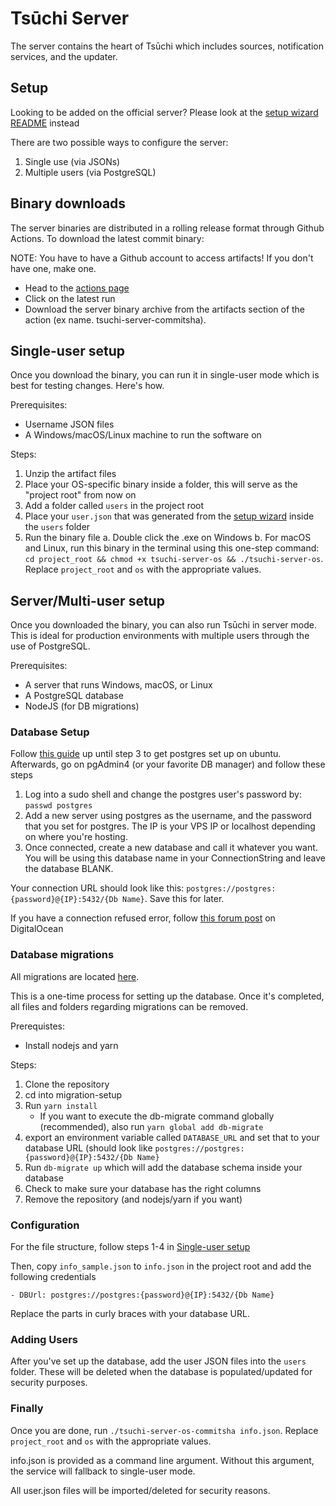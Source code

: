 # Tsūchi Server

The server contains the heart of Tsūchi which includes sources, notification services, and the updater.

## Setup

Looking to be added on the official server? Please look at the [setup wizard README](https://github.com/bdashore3/Tsuchi/tree/default/setup-wizard/README.md) instead

There are two possible ways to configure the server:

1. Single use (via JSONs)
2. Multiple users (via PostgreSQL)

## Binary downloads

The server binaries are distributed in a rolling release format through Github Actions. To download the latest commit binary:

NOTE: You have to have a Github account to access artifacts! If you don't have one, make one.

-   Head to the [actions page](https://github.com/bdashore3/Tsuchi/actions)
-   Click on the latest run
-   Download the server binary archive from the artifacts section of the action (ex name. tsuchi-server-commitsha).

## Single-user setup

Once you download the binary, you can run it in single-user mode which is best for testing changes. Here's how.

Prerequisites:

-   Username JSON files
-   A Windows/macOS/Linux machine to run the software on

Steps:

1. Unzip the artifact files
2. Place your OS-specific binary inside a folder, this will serve as the "project root" from now on
3. Add a folder called `users` in the project root
4. Place your `user.json` that was generated from the [setup wizard](https://github.com/bdashore3/Tsuchi/tree/default/setup-wizard) inside the `users` folder
5. Run the binary file
   a. Double click the .exe on Windows
   b. For macOS and Linux, run this binary in the terminal using this one-step command: `cd project_root && chmod +x tsuchi-server-os && ./tsuchi-server-os`. Replace `project_root` and `os` with the appropriate values.

## Server/Multi-user setup

Once you downloaded the binary, you can also run Tsūchi in server mode. This is ideal for production environments with multiple users through the use of PostgreSQL.

Prerequisites:

-   A server that runs Windows, macOS, or Linux
-   A PostgreSQL database
-   NodeJS (for DB migrations)

### Database Setup

Follow [this guide](https://www.digitalocean.com/community/tutorials/how-to-install-and-use-postgresql-on-ubuntu-20-04) up until step 3 to get postgres set up on ubuntu. Afterwards, go on pgAdmin4 (or your favorite DB manager) and follow these steps

1.  Log into a sudo shell and change the postgres user's password by:
    `passwd postgres`
2.  Add a new server using postgres as the username, and the password that you set for postgres. The IP is your VPS IP or localhost depending on where you're hosting.
3.  Once connected, create a new database and call it whatever you want. You will be using this database name in your ConnectionString and leave the database BLANK.

Your connection URL should look like this: `postgres://postgres:{password}@{IP}:5432/{Db Name}`. Save this for later.

If you have a connection refused error, follow [this forum post](https://www.digitalocean.com/community/questions/remote-connect-to-postgresql-with-pgadmin) on DigitalOcean

### Database migrations

All migrations are located [here](https://github.com/bdashore3/Tsuchi/tree/default/migration-setup).

This is a one-time process for setting up the database. Once it's completed, all files and folders regarding migrations can be removed.

Prerequistes:

-   Install nodejs and yarn

Steps:

1. Clone the repository
2. cd into migration-setup
3. Run `yarn install`
    - If you want to execute the db-migrate command globally (recommended), also run `yarn global add db-migrate`
4. export an environment variable called `DATABASE_URL` and set that to your database URL (should look like `postgres://postgres:{password}@{IP}:5432/{Db Name}`
5. Run `db-migrate up` which will add the database schema inside your database
6. Check to make sure your database has the right columns
7. Remove the repository (and nodejs/yarn if you want)

### Configuration

For the file structure, follow steps 1-4 in [Single-user setup](#Single-user%20setup)

Then, copy `info_sample.json` to `info.json` in the project root and add the following credentials

```
- DBUrl: postgres://postgres:{password}@{IP}:5432/{Db Name}
```

Replace the parts in curly braces with your database URL.

### Adding Users

After you've set up the database, add the user JSON files into the `users` folder. These will be deleted when the database is populated/updated for security purposes.

### Finally

Once you are done, run `./tsuchi-server-os-commitsha info.json`. Replace `project_root` and `os` with the appropriate values.

info.json is provided as a command line argument. Without this argument, the service will fallback to single-user mode.

All user.json files will be imported/deleted for security reasons.
